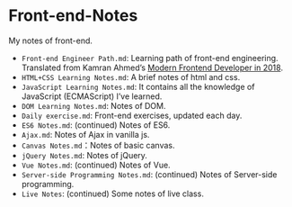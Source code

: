 # Front-end-Notes

My notes of front-end.

- `Front-end Engineer Path.md`: Learning path of front-end engineering. Translated from Kamran Ahmed’s [Modern Frontend Developer in 2018](https://medium.com/tech-tajawal/modern-frontend-developer-in-2018-4c2072fa2b9c).
- `HTML+CSS Learning Notes.md`: A brief notes of html and css.
- `JavaScript Learning Notes.md`: It contains all the knowledge of JavaScript (ECMAScript) I’ve learned.
- `DOM Learning Notes.md`: Notes of DOM.
- `Daily exercise.md`: Front-end exercises, updated each day.
- `ES6 Notes.md`: (continued) Notes of ES6.
- `Ajax.md`: Notes of Ajax in vanilla js.
- `Canvas Notes.md`：Notes of basic canvas.
- `jQuery Notes.md`: Notes of jQuery.
- `Vue Notes.md`: (continued) Notes of Vue.
- `Server-side Programming Notes.md`: (continued) Notes of Server-side programming.
- `Live Notes`: (continued) Some notes of live class.



